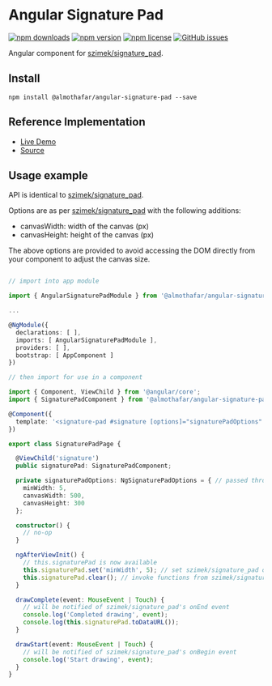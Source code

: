 # Angular Signature Pad

[![npm downloads](https://img.shields.io/npm/dt/@almothafar/angular-signature-pad.svg)](https://www.npmjs.com/package/@almothafar/angular-signature-pad)
[![npm version](https://img.shields.io/npm/v/@almothafar/angular-signature-pad.svg)](https://www.npmjs.com/package/@almothafar/angular-signature-pad)
[![npm license](https://img.shields.io/npm/l/@almothafar/angular-signature-pad.svg)](https://www.npmjs.com/package/@almothafar/angular-signature-pad)
[![GitHub issues](https://img.shields.io/github/issues/almothafar/angular-signature-pad.svg)](https://github.com/almothafar/angular-signature-pad/issues)


Angular component for [szimek/signature_pad](https://www.npmjs.com/package/signature_pad).

## Install

```shell
npm install @almothafar/angular-signature-pad --save
```

## Reference Implementation

* [Live Demo](http://lathonez.com/angular2-signaturepad-demo/)
* [Source](https://github.com/lathonez/angular2-signaturepad-demo)

## Usage example

API is identical to [szimek/signature_pad](https://www.npmjs.com/package/signature_pad).

Options are as per [szimek/signature_pad](https://www.npmjs.com/package/signature_pad) with the following additions:

* canvasWidth: width of the canvas (px)
* canvasHeight: height of the canvas (px)

The above options are provided to avoid accessing the DOM directly from your component to adjust the canvas size.

```typescript

// import into app module

import { AngularSignaturePadModule } from '@almothafar/angular-signature-pad';

...

@NgModule({
  declarations: [ ],
  imports: [ AngularSignaturePadModule ],
  providers: [ ],
  bootstrap: [ AppComponent ]
})

// then import for use in a component

import { Component, ViewChild } from '@angular/core';
import { SignaturePadComponent } from '@almothafar/angular-signature-pad';

@Component({
  template: '<signature-pad #signature [options]="signaturePadOptions" (drawStart)="drawStart($event)" (drawEnd)="drawComplete($event)"></signature-pad>'
})

export class SignaturePadPage {

  @ViewChild('signature')
  public signaturePad: SignaturePadComponent;

  private signaturePadOptions: NgSignaturePadOptions = { // passed through to szimek/signature_pad constructor
    minWidth: 5,
    canvasWidth: 500,
    canvasHeight: 300
  };

  constructor() {
    // no-op
  }

  ngAfterViewInit() {
    // this.signaturePad is now available
    this.signaturePad.set('minWidth', 5); // set szimek/signature_pad options at runtime
    this.signaturePad.clear(); // invoke functions from szimek/signature_pad API
  }

  drawComplete(event: MouseEvent | Touch) {
    // will be notified of szimek/signature_pad's onEnd event
    console.log('Completed drawing', event);
    console.log(this.signaturePad.toDataURL());
  }

  drawStart(event: MouseEvent | Touch) {
    // will be notified of szimek/signature_pad's onBegin event
    console.log('Start drawing', event);
  }
}
```
